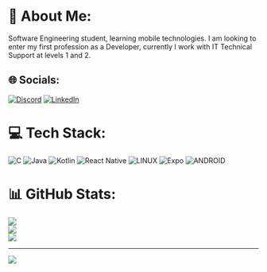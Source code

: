 # 💫 About Me:
Software Engineering student, learning mobile technologies. I am looking to enter my first profession as a Developer, currently I work with IT Technical Support at levels 1 and 2.<br>


## 🌐 Socials:
[![Discord](https://img.shields.io/badge/Discord-%237289DA.svg?logo=discord&logoColor=white)](https://discord.gg/GBrdB3zS) [![LinkedIn](https://img.shields.io/badge/LinkedIn-%230077B5.svg?logo=linkedin&logoColor=white)](https://linkedin.com/in/jeferson-da-silva-rodolpho-331a31130) 

# 💻 Tech Stack:
![C](https://img.shields.io/badge/c-%2300599C.svg?style=flat&logo=c&logoColor=white) ![Java](https://img.shields.io/badge/java-%23ED8B00.svg?style=flat&logo=java&logoColor=white) ![Kotlin](https://img.shields.io/badge/kotlin-%230095D5.svg?style=flat&logo=kotlin&logoColor=white) ![React Native](https://img.shields.io/badge/react_native-%2320232a.svg?style=flat&logo=react&logoColor=%2361DAFB) ![LINUX](https://img.shields.io/badge/Linux-FCC624?style=flat&logo=linux&logoColor=black) ![Expo](https://img.shields.io/badge/expo-1C1E24?style=flat&logo=expo&logoColor=#D04A37) ![ANDROID](https://img.shields.io/badge/android-%2320232a.svg?style=flat&logo=android&logoColor=%a4c639)
# 📊 GitHub Stats:
![](https://github-readme-stats.vercel.app/api?username=jefersonrodolpho&theme=react&hide_border=true&include_all_commits=false&count_private=false)<br/>
![](https://github-readme-streak-stats.herokuapp.com/?user=jefersonrodolpho&theme=react&hide_border=true)<br/>
![](https://github-readme-stats.vercel.app/api/top-langs/?username=jefersonrodolpho&theme=react&hide_border=true&include_all_commits=false&count_private=false&layout=compact)

---
[![](https://visitcount.itsvg.in/api?id=jefersonrodolpho&icon=2&color=0)](https://visitcount.itsvg.in)

<!-- Proudly created with GPRM ( https://gprm.itsvg.in ) -->
